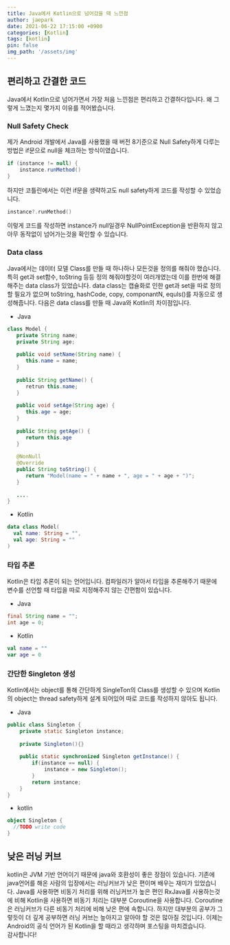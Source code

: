 ```yaml
---
title: Java에서 Kotlin으로 넘어갔을 때 느낀점
author: jaepark
date: 2021-06-22 17:15:00 +0900
categories: [Kotlin]
tags: [kotlin]
pin: false
img_path: '/assets/img'
---
```


## **편리하고 간결한 코드**

Java에서 Kotlin으로 넘어가면서 가장 처음 느낀점은 편리하고 간결하다입니다. 왜 그렇게 느꼈는지 몇가지 이유를 적어봤습니다.

### **Null Safety Check**

제가 Android 개발에서 Java를 사용했을 때 버전 8기준으로 Null Safety하게 다루는 방법은 if문으로 null을 체크하는 방식이였습니다.

``` java
if (instance != null) {
    instance.runMethod()
}
```

하지만 코틀린에서는 이런 if문을 생략하고도 null safety하게 코드를 작성할 수 있었습니다.

``` kotlin
instance?.runMethod()
```

이렇게 코드를 작성하면 instance가 null일경우 NullPointException을 반환하지 않고 아무 동작없이 넘어가는것을 확인할 수 있습니다.

### **Data class**

Java에서는 데이터 모델 Class를 만들 때 하나하나 모든것을 정의를 해줘야 했습니다. 특히 get과 set함수,
toString 등등 정의 해줘야할것이 여러개였는데 이를 한번에 해결해주는 data class가 있었습니다.
data class는 캡슐화로 인한 get과 set을 따로 정의할 필요가 없으며 toString, hashCode, copy, componantN, equls()를 자동으로 생성해줍니다.
다음은 data class를 만들 때 Java와 Kotlin의 차이점입니다.

- Java

``` java
class Model {
   private String name;
   private String age;
   
   public void setName(String name) {
      this.name = name;
   }
   
   public String getName() {
      retrun this.name;
   }
   
   public void setAge(String age) {
      this.age = age;
   }
   
   public String getAge() {
      return this.age
   }
   
   @NonNull
   @Override
   public String toString() {
      return "Model(name = " + name + ", age = " + age + ")";
   }
   
   ....
}
```

- Kotlin

```kotlin
data class Model(
  val name: String = "",
  val age: String = ""
)
```

### **타입 추론**

Kotlin은 타입 추론이 되는 언어입니다. 컴파일러가 알아서 타입을 추론해주기 때문에 변수를 선언할 때 타입을 따로 지정해주지 않는 간편함이 있습니다.

- Java

``` java
final String name = "";
int age = 0;
```

- Kotlin

``` kotlin
val name = ""
var age = 0
```

### **간단한 Singleton 생성**
Kotlin에서는 object를 통해 간단하게 SingleTon의 Class를 생성할 수 있으며 Kotlin의 object는 thread safety하게 
설계 되어있어 따로 코드를 작성하지 않아도 됩니다.
- Java

``` java
public class Singleton {
	private static Singleton instance;
	
	private Singleton(){}
	
	public static synchronized Singleton getInstance() {
		if(instance == null) {
			instance = new Singleton();
		}
		return instance;
	}
}
```

- kotlin

``` kotlin
object Singleton {
  //TODO write code	
}
```

## **낮은 러닝 커브**

kotlin은 JVM 기반 언어이기 때문에 java와 호환성이 좋은 장점이 있습니다. 기존에 java언어를 해온 사람의 입장에서는 러닝커브가 낮은 편이며 
배우는 재미가 있었습니다. Java를 사용하면 비동기 처리를 위해 러닝커브가 높은 편인 RxJava를 사용하는것에 비해 Kotlin을 사용하면 비동기 처리는 
대부분 Coroutine을 사용합니다. Coroutine은 러닝커브가 다른 비동기 처리에 비해 낮은 편에 속합니다. 
하지만 대부분의 공부가 그렇듯이 더 깊게 공부하면 러닝 커브는 높아지고 알아야 할 것은 많아질 것입니다. 
이제는 Android의 공식 언어가 된 Kotlin을 할 때라고 생각하며 포스팅을 마치겠습니다.  
감사합니다!
